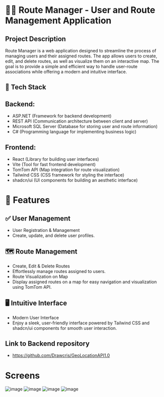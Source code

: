 # 🚶‍♂️ Route Manager - User and Route Management Application

## Project Description

Route Manager is a web application designed to streamline the process of managing users and their assigned routes. The app allows users to create, edit, and delete routes, as well as visualize them on an interactive map. The goal is to provide a simple and efficient way to handle user-route associations while offering a modern and intuitive interface.

## 🚀 Tech Stack

## Backend:

* ASP.NET (Framework for backend development)
* REST API (Communication architecture between client and server)
* Microsoft SQL Server (Database for storing user and route information)
* C# (Programming language for implementing business logic)

## Frontend:

* React (Library for building user interfaces)
* Vite (Tool for fast frontend development)
* TomTom API (Map integration for route visualization)
* Tailwind CSS (CSS framework for styling the interface)
* shadcn/ui (UI components for building an aesthetic interface)

# 🧩 Features
## ✅ User Management
* User Registration & Management
* Create, update, and delete user profiles.

## 🗺️ Route Management
* Create, Edit & Delete Routes
* Effortlessly manage routes assigned to users.
* Route Visualization on Map
* Display assigned routes on a map for easy navigation and visualization using TomTom API.

## 🖥️ Intuitive Interface
* Modern User Interface
* Enjoy a sleek, user-friendly interface powered by Tailwind CSS and shadcn/ui components for smooth user interaction.
## Link to Backend repository
* https://github.com/Drawcris/GeoLocationAPI1.0
# Screens 

![image](https://github.com/user-attachments/assets/cc84513a-15af-45f8-b4e4-abc96ca85dcc)
![image](https://github.com/user-attachments/assets/2d788cf1-fa4a-4981-b0a3-f679fb81d066)
![image](https://github.com/user-attachments/assets/e16dd016-5237-433c-81ae-44c80a2ed960)
![image](https://github.com/user-attachments/assets/18589255-da9d-47ad-80df-d41d271619fc)






